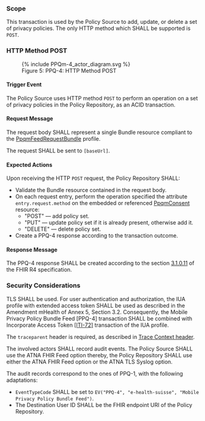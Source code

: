 ### Scope

This transaction is used by the Policy Source to add, update, or delete a set of privacy policies. The only HTTP
method which SHALL be supported is `POST`.

### HTTP Method POST

<figure>
  {% include PPQm-4_actor_diagram.svg %}
  <figcaption>Figure 5: PPQ-4: HTTP Method POST</figcaption>
</figure>

#### Trigger Event

The Policy Source uses HTTP method `POST` to perform an operation on a set of privacy policies in the Policy Repository,
as an ACID transaction.

#### Request Message

The request body SHALL represent a single Bundle resource compliant to the
[PpqmFeedRequestBundle](StructureDefinition-PpqmFeedRequestBundle.html) profile.

The request SHALL be sent to `[baseUrl]`.

#### Expected Actions

Upon receiving the HTTP `POST` request, the Policy Repository SHALL:
- Validate the Bundle resource contained in the request body.
- On each request entry, perform the operation specified the attribute `entry.request.method` on the embedded or
referenced [PpqmConsent](StructureDefinition-PpqmConsent.html) resource:
  - "POST" — add policy set.
  - "PUT" — update policy set if it is already present, otherwise add it.
  - "DELETE" — delete policy set.
- Create a PPQ-4 response according to the transaction outcome.

#### Response Message

The PPQ-4 response SHALL be created according to the section
[3.1.0.11](https://hl7.org/fhir/R4/http.html#transaction) of the FHIR R4 specification.

### Security Considerations

TLS SHALL be used. For user authentication and authorization, the IUA profile with extended access token SHALL be used
as described in the Amendment mHealth of Annex 5, Section 3.2. Consequently, the Mobile Privacy Policy Bundle Feed
[PPQ-4] transaction SHALL be combined with Incorporate Access Token
[[ITI-72]](https://profiles.ihe.net/ITI/IUA/index.html#372-incorporate-access-token-iti-72) transaction of the IUA
profile.

The `traceparent` header is required, as described in [Trace Context header](tracecontext.html).

The involved actors SHALL record audit events. The Policy Source SHALL use the ATNA FHIR Feed option thereby, the
Policy Repository SHALL use either the ATNA FHIR Feed option or the ATNA TLS Syslog option.

The audit records correspond to the ones of PPQ-1, with the following adaptations:
- `EventTypeCode` SHALL be set to `EV("PPQ-4", "e-health-suisse", "Mobile Privacy Policy Bundle Feed")`.
- The Destination User ID SHALL be the FHIR endpoint URI of the Policy Repository.

